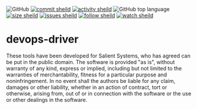 ![GitHub](https://img.shields.io/github/license/marcpage/devops-driver?style=plastic)
[![commit sheild](https://img.shields.io/github/last-commit/marcpage/devops-driver?style=plastic)](https://github.com/marcpage/devops-driver/commits)
[![activity sheild](https://img.shields.io/github/commit-activity/m/marcpage/devops-driver?style=plastic)](https://github.com/marcpage/devops-driver/commits)
![GitHub top language](https://img.shields.io/github/languages/top/marcpage/devops-driver?style=plastic)
[![size sheild](https://img.shields.io/github/languages/code-size/marcpage/devops-driver?style=plastic)](https://github.com/marcpage/devops-driver)
[![issues sheild](https://img.shields.io/github/issues-raw/marcpage/devops-driver?style=plastic)](https://github.com/marcpage/devops-driver/issues)
[![follow sheild](https://img.shields.io/github/followers/marcpage?label=Follow&style=social)](https://github.com/marcpage?tab=followers)
[![watch sheild](https://img.shields.io/github/watchers/marcpage/devops-driver?label=Watch&style=social)](https://github.com/marcpage/devops-driver/watchers)

# devops-driver

These tools have been developed for Salient Systems, who has agreed can be put in the public domain.
The software is provided "as is", without warranty of any kind, express or implied, including but not limited to the warranties of merchantability, fitness for a particular purpose and noninfringement.
In no event shall the authors be liable for any claim, damages or other liability, whether in an action of contract, tort or otherwise, arising from, out of or in connection with the software or the use or other dealings in the software.
